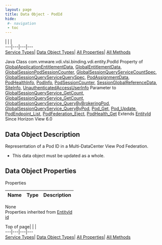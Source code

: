```yaml
---
layout: page
title: Data Object - PodId
hide:
 #- navigation
 - toc
---
```


  
| | |   
---|---|---|---  
[Service Types](index-mo_types.md)| [Data Object Types](index-do_types.md)| [All Properties](index-properties.md)| [All Methods](index-methods.md)  
  



Java Class
    com.vmware.vdi.vlsi.binding.vdi.entity.PodId
Property of
     [GlobalApplicationEntitlementData](vdi.federation.GlobalApplicationEntitlement.GlobalApplicationEntitlementData.md#field_detail), [GlobalEntitlementData](vdi.federation.GlobalEntitlement.GlobalEntitlementData.md#field_detail), [GlobalSessionPodSessionCounter](vdi.users.GlobalSessionQueryService.PodSessionCounter.md#field_detail), [GlobalSessionQueryServiceCountSpec](vdi.users.GlobalSessionQueryService.CountSpec.md#field_detail), [GlobalSessionQueryServiceQuerySpec](vdi.users.GlobalSessionQueryService.QuerySpec.md#field_detail), [PodAssignmentData](vdi.federation.PodAssignment.PodAssignmentData.md#field_detail), [PodHealthInfo](vdi.health.PodHealth.PodHealthInfo.md#field_detail), [PodInfo](vdi.federation.Pod.PodInfo.md#field_detail), [PodSessionCounter](vdi.health.Monitoring.PodSessionCounter.md#field_detail), [SessionGlobalReferenceData](vdi.users.Session.SessionGlobalReferenceData.md#field_detail), [SiteInfo](vdi.federation.Site.SiteInfo.md#field_detail), [UnauthenticatedAccessUserInfo](vdi.users.UnauthenticatedAccessUser.UnauthenticatedAccessUserInfo.md#field_detail)
Parameter to
     [GlobalSessionQueryService_GetCount](vdi.users.GlobalSessionQueryService.md#getCount), [GlobalSessionQueryService_GetCount](vdi.users.GlobalSessionQueryService.md#getCount), [GlobalSessionQueryService_QueryByBrokeringPod](vdi.users.GlobalSessionQueryService.md#queryByBrokeringPod), [GlobalSessionQueryService_QueryByPod](vdi.users.GlobalSessionQueryService.md#queryByPod), [Pod_Get](vdi.federation.Pod.md#get), [Pod_Update](vdi.federation.Pod.md#update), [PodEndpoint_List](vdi.federation.PodEndpoint.md#list), [PodFederation_Eject](vdi.federation.PodFederation.md#eject), [PodHealth_Get](vdi.health.PodHealth.md#get)
Extends
     [EntityId](vdi.EntityId.md)
Since 
    Horizon View 6.0

## Data Object Description 

Representation of a Pod ID in a Multi-DataCenter View Pod Federation. 

  * This data object must be updated as a whole.



## Data Object Properties

Properties

Name |  Type |  Description   
---|---|---  
None  
Properties inherited from [EntityId](vdi.EntityId.md)  
[id](vdi.EntityId.md#id)  
  
  
Top of page| | |   
---|---|---|---  
[Service Types](index-mo_types.md)| [Data Object Types](index-do_types.md)| [All Properties](index-properties.md)| [All Methods](index-methods.md)  
  
  

